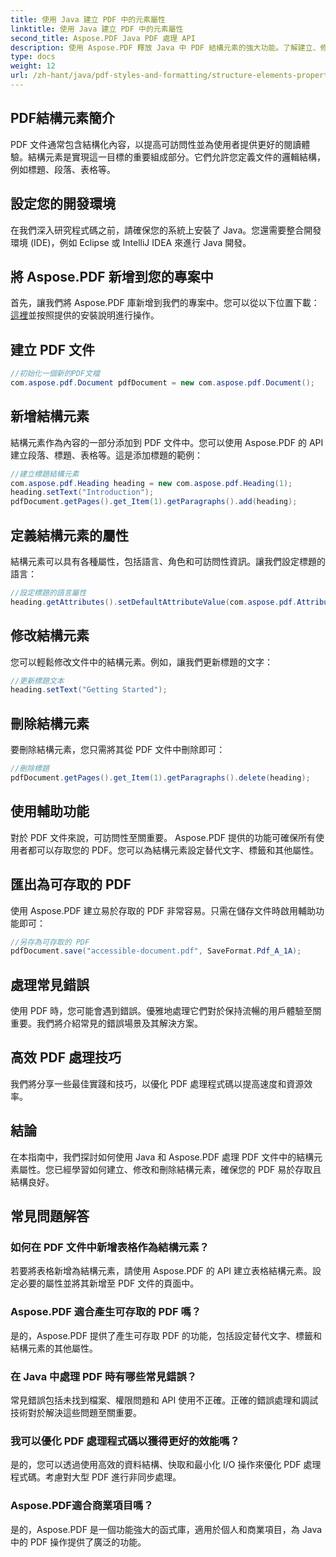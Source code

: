 ```yaml
---
title: 使用 Java 建立 PDF 中的元素屬性
linktitle: 使用 Java 建立 PDF 中的元素屬性
second_title: Aspose.PDF Java PDF 處理 API
description: 使用 Aspose.PDF 釋放 Java 中 PDF 結構元素的強大功能。了解建立、修改和優化 PDF 以實現無障礙。
type: docs
weight: 12
url: /zh-hant/java/pdf-styles-and-formatting/structure-elements-properties-in-pdf-using-java/
---
```


## PDF結構元素簡介

PDF 文件通常包含結構化內容，以提高可訪問性並為使用者提供更好的閱讀體驗。結構元素是實現這一目標的重要組成部分。它們允許您定義文件的邏輯結構，例如標題、段落、表格等。

## 設定您的開發環境

在我們深入研究程式碼之前，請確保您的系統上安裝了 Java。您還需要整合開發環境 (IDE)，例如 Eclipse 或 IntelliJ IDEA 來進行 Java 開發。

## 將 Aspose.PDF 新增到您的專案中

首先，讓我們將 Aspose.PDF 庫新增到我們的專案中。您可以從以下位置下載：[這裡](https://releases.aspose.com/pdf/java/)並按照提供的安裝說明進行操作。

## 建立 PDF 文件

```java
//初始化一個新的PDF文檔
com.aspose.pdf.Document pdfDocument = new com.aspose.pdf.Document();
```

## 新增結構元素

結構元素作為內容的一部分添加到 PDF 文件中。您可以使用 Aspose.PDF 的 API 建立段落、標題、表格等。這是添加標題的範例：

```java
//建立標題結構元素
com.aspose.pdf.Heading heading = new com.aspose.pdf.Heading(1);
heading.setText("Introduction");
pdfDocument.getPages().get_Item(1).getParagraphs().add(heading);
```

## 定義結構元素的屬性

結構元素可以具有各種屬性，包括語言、角色和可訪問性資訊。讓我們設定標題的語言：

```java
//設定標題的語言屬性
heading.getAttributes().setDefaultAttributeValue(com.aspose.pdf.AttributeKeys.Lang, "en-US");
```

## 修改結構元素

您可以輕鬆修改文件中的結構元素。例如，讓我們更新標題的文字：

```java
//更新標題文本
heading.setText("Getting Started");
```

## 刪除結構元素

要刪除結構元素，您只需將其從 PDF 文件中刪除即可：

```java
//刪除標題
pdfDocument.getPages().get_Item(1).getParagraphs().delete(heading);
```

## 使用輔助功能

對於 PDF 文件來說，可訪問性至關重要。 Aspose.PDF 提供的功能可確保所有使用者都可以存取您的 PDF。您可以為結構元素設定替代文字、標籤和其他屬性。

## 匯出為可存取的 PDF

使用 Aspose.PDF 建立易於存取的 PDF 非常容易。只需在儲存文件時啟用輔助功能即可：

```java
//另存為可存取的 PDF
pdfDocument.save("accessible-document.pdf", SaveFormat.Pdf_A_1A);
```

## 處理常見錯誤

使用 PDF 時，您可能會遇到錯誤。優雅地處理它們對於保持流暢的用戶體驗至關重要。我們將介紹常見的錯誤場景及其解決方案。

## 高效 PDF 處理技巧

我們將分享一些最佳實踐和技巧，以優化 PDF 處理程式碼以提高速度和資源效率。

## 結論

在本指南中，我們探討如何使用 Java 和 Aspose.PDF 處理 PDF 文件中的結構元素屬性。您已經學習如何建立、修改和刪除結構元素，確保您的 PDF 易於存取且結構良好。

## 常見問題解答

### 如何在 PDF 文件中新增表格作為結構元素？

若要將表格新增為結構元素，請使用 Aspose.PDF 的 API 建立表格結構元素。設定必要的屬性並將其新增至 PDF 文件的頁面中。

### Aspose.PDF 適合產生可存取的 PDF 嗎？

是的，Aspose.PDF 提供了產生可存取 PDF 的功能，包括設定替代文字、標籤和結構元素的其他屬性。

### 在 Java 中處理 PDF 時有哪些常見錯誤？

常見錯誤包括未找到檔案、權限問題和 API 使用不正確。正確的錯誤處理和調試技術對於解決這些問題至關重要。

### 我可以優化 PDF 處理程式碼以獲得更好的效能嗎？

是的，您可以透過使用高效的資料結構、快取和最小化 I/O 操作來優化 PDF 處理程式碼。考慮對大型 PDF 進行非同步處理。

### Aspose.PDF適合商業項目嗎？

是的，Aspose.PDF 是一個功能強大的函式庫，適用於個人和商業項目，為 Java 中的 PDF 操作提供了廣泛的功能。